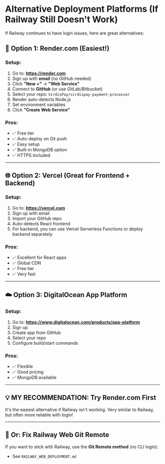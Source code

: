# Alternative Deployment Platforms (If Railway Still Doesn't Work)

If Railway continues to have login issues, here are great alternatives:

## 🚀 Option 1: Render.com (Easiest!)

### Setup:
1. Go to: **https://render.com**
2. Sign up with **email** (no GitHub needed)
3. Click **"New +"** → **"Web Service"**
4. Connect to **GitHub** (or use GitLab/Bitbucket)
5. Select your repo: `VirdisPay/virdispay-payment-processor`
6. Render auto-detects Node.js
7. Set environment variables
8. Click **"Create Web Service"**

### Pros:
- ✅ Free tier
- ✅ Auto-deploy on Git push
- ✅ Easy setup
- ✅ Built-in MongoDB option
- ✅ HTTPS included

---

## 🌐 Option 2: Vercel (Great for Frontend + Backend)

### Setup:
1. Go to: **https://vercel.com**
2. Sign up with email
3. Import your GitHub repo
4. Auto-detects React frontend
5. For backend, you can use Vercel Serverless Functions or deploy backend separately

### Pros:
- ✅ Excellent for React apps
- ✅ Global CDN
- ✅ Free tier
- ✅ Very fast

---

## ☁️ Option 3: DigitalOcean App Platform

### Setup:
1. Go to: **https://www.digitalocean.com/products/app-platform**
2. Sign up
3. Create app from GitHub
4. Select your repo
5. Configure build/start commands

### Pros:
- ✅ Flexible
- ✅ Good pricing
- ✅ MongoDB available

---

## 💡 **MY RECOMMENDATION: Try Render.com First**

It's the easiest alternative if Railway isn't working. Very similar to Railway, but often more reliable with login!

---

## 🔧 Or: Fix Railway Web Git Remote

If you want to stick with Railway, use the **Git Remote method** (no CLI login):
- See `RAILWAY_WEB_DEPLOYMENT.md`

